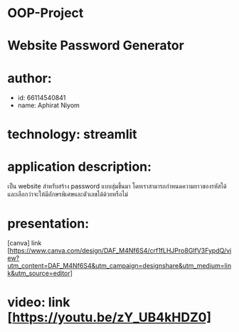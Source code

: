 # OOP-Project

# Website Password Generator
# author: 
  * id: 66114540841
  * name: Aphirat Niyom
# technology: streamlit
# application description: 
เป็น website สำหรับสร้าง password แบบสุ่มขึ้นมา โดยเราสามารถกำหนดความยาวของรหัสได้ และเลือกว่าจะให้มีอักษรพิเศษและตัวเลขได้ด้วยหรือไม่
# presentation: 
[canva] 
link [https://www.canva.com/design/DAF_M4Nf6S4/crf1fLHJPro8GlfV3FypdQ/view?utm_content=DAF_M4Nf6S4&utm_campaign=designshare&utm_medium=link&utm_source=editor]
# video: link [https://youtu.be/zY_UB4kHDZ0]
  
